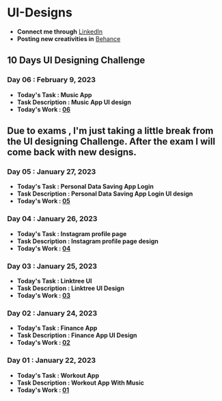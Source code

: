 # UI-Designs
- **Connect me through** [LinkedIn](https://www.linkedin.com/in/arjun-a-acharry-044a36252/)
- **Posting new creativities in** [Behance](https://www.behance.net/arjunaacharry)
## 10 Days UI Designing Challenge


### Day 06 : February 9, 2023
- **Today's Task :  Music App**
- **Task Description : Music App UI design**
- **Today's Work : [06](https://user-images.githubusercontent.com/115148574/217629833-24f41ba1-d3f4-4eb0-b087-430993271d15.jpg)**

## Due to exams , I'm just taking a little break from the UI designing Challenge. After the exam I will come back with new designs.

### Day 05 : January 27, 2023
- **Today's Task :  Personal Data Saving App Login**
- **Task Description : Personal Data Saving App Login UI design**
- **Today's Work : [05](https://user-images.githubusercontent.com/115148574/215108629-ca95a153-f30f-4f19-928b-953d565ef999.jpg)**

### Day 04 : January 26, 2023
- **Today's Task : Instagram profile page**
- **Task Description : Instagram profile page design**
- **Today's Work : [04](https://user-images.githubusercontent.com/115148574/214670959-60603150-6933-4b03-8e27-49db3199c8d8.jpg)**

### Day 03 : January 25, 2023
- **Today's Task : Linktree UI**
- **Task Description : Linktree UI Design**
- **Today's Work : [03](https://user-images.githubusercontent.com/115148574/214631234-b9ccfdda-dd86-43b1-98ef-9a46a444fb40.jpg)**

### Day 02 : January 24, 2023
- **Today's Task : Finance App**
- **Task Description : Finance App UI Design**
- **Today's Work : [02](https://user-images.githubusercontent.com/115148574/214125489-02e8b81e-bac7-4e9e-8e7b-478ad1179ff6.jpg)**

### Day 01 : January 22, 2023
- **Today's Task : Workout App**
- **Task Description : Workout App With Music**
- **Today's Work : [01](https://user-images.githubusercontent.com/115148574/213914392-4a0e7cc0-2ded-4e37-964f-5494b84b9c4c.jpg)**

